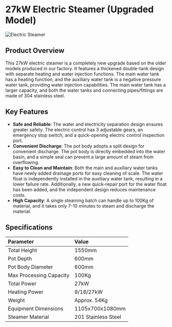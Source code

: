 # 27kW Electric Steamer (Upgraded Model)
![Electric Steamer ](https://i.postimg.cc/gYfJ8gy9/27KW.png?dl=1)
## Product Overview

This 27kW electric steamer is a completely new upgrade based on the older models produced in our factory. It features a thickened double-tank design with separate heating and water injection functions. The main water tank has a heating function, and the auxiliary water tank is a negative pressure water tank, providing water injection capabilities. The main water tank has a larger capacity, and both the water tanks and connecting pipes/fittings are made of 304 stainless steel.

## Key Features

-   **Safe and Reliable**: The water and electricity separation design ensures greater safety. The electric control has 3 adjustable gears, an emergency stop switch, and a quick-opening electric control inspection port.
-   **Convenient Discharge**: The pot body adopts a split design for convenient discharge. The pot body is directly embedded into the water basin, and a simple seal can prevent a large amount of steam from overflowing.
-   **Easy to Clean and Maintain**: Both the main and auxiliary water tanks have newly added drainage ports for easy cleaning of scale. The water float is independently installed in the auxiliary water tank, resulting in a lower failure rate. Additionally, a new quick-repair port for the water float has been added, and the independent design reduces maintenance costs.
-   **High Capacity**: A single steaming batch can handle up to 100Kg of material, and it takes only 7-10 minutes to steam and discharge the material.

## Specifications

| Parameter             | Value            |
| :-------------------- | :--------------- |
| Total Height          | 1550mm           |
| Pot Depth             | 600mm            |
| Pot Body Diameter     | 600mm            |
| Max Processing Capacity| 100Kg            |
| Total Power           | 27kW             |
| Heating Power         | 9/18/27kW        |
| Weight                | Approx. 54Kg     |
| Equipment Dimensions  | 1105x700x1080mm  |
| Steamer Material      | 201 Stainless Steel|